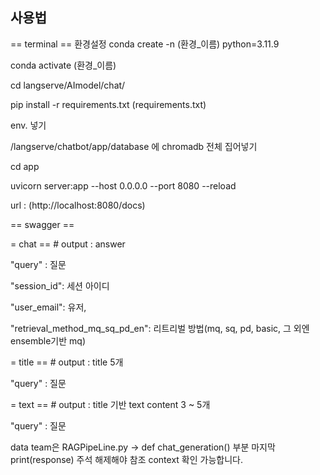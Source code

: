 ## 사용법


== terminal ==
환경설정
conda create -n (환경_이름) python=3.11.9

conda activate (환경_이름)

cd langserve/AImodel/chat/

pip install -r requirements.txt
(requirements.txt)

env. 넣기

/langserve/chatbot/app/database 에 chromadb 전체 집어넣기

cd app

uvicorn server:app --host 0.0.0.0 --port 8080 --reload

url : (http://localhost:8080/docs)


== swagger == 


= chat == # output : answer

"query" : 질문

"session_id": 세션 아이디

"user_email": 유저,

"retrieval_method_mq_sq_pd_en": 리트리벌 방법(mq, sq, pd, basic, 그 외엔 ensemble기반 mq)


= title == # output : title 5개

"query" : 질문


= text == # output : title 기반 text content 3 ~ 5개

"query" : 질문



data team은 RAGPipeLine.py -> def chat_generation() 부분 마지막 print(response) 주석 해제해야 참조 context 확인 가능합니다.
